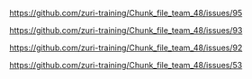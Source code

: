 https://github.com/zuri-training/Chunk_file_team_48/issues/95

https://github.com/zuri-training/Chunk_file_team_48/issues/93

https://github.com/zuri-training/Chunk_file_team_48/issues/92

https://github.com/zuri-training/Chunk_file_team_48/issues/53
